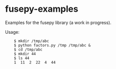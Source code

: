 # fusepy-examples

Examples for the fusepy library (a work in progress).

Usage:

        $ mkdir /tmp/abc
        $ python factors.py /tmp /tmp/abc &
        $ cd /tmp/abc
        $ mkdir 44
        $ ls 44
        1  11  2  22  4  44
